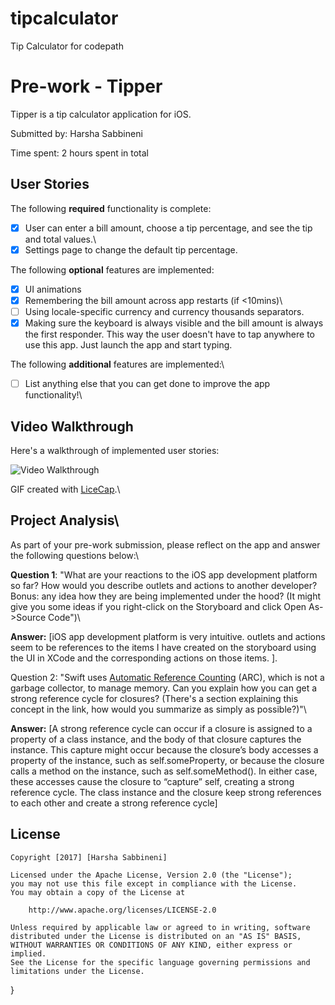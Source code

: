 # tipcalculator
Tip Calculator for codepath

# Pre-work - Tipper

Tipper is a tip calculator application for iOS.

Submitted by: Harsha Sabbineni

Time spent: 2 hours spent in total

## User Stories

The following **required** functionality is complete:

* [X] User can enter a bill amount, choose a tip percentage, and see the tip and total values.\
* [X] Settings page to change the default tip percentage.

The following **optional** features are implemented:
* [X] UI animations
* [X] Remembering the bill amount across app restarts (if <10mins)\
* [ ] Using locale-specific currency and currency thousands separators.
* [X] Making sure the keyboard is always visible and the bill amount is always the first responder. This way the user doesn't have to tap anywhere to use this app. Just launch the app and start typing.

The following **additional** features are implemented:\

- [ ] List anything else that you can get done to improve the app functionality!\

## Video Walkthrough 

Here's a walkthrough of implemented user stories:

<img src='http://i.imgur.com/0likWuP.gifv' title='Video Walkthrough' width='' alt='Video Walkthrough' />

GIF created with [LiceCap](http://www.cockos.com/licecap/).\

## Project Analysis\

As part of your pre-work submission, please reflect on the app and answer the following questions below:\

**Question 1**: "What are your reactions to the iOS app development platform so far? How would you describe outlets and actions to another developer? Bonus: any idea how they are being implemented under the hood? (It might give you some ideas if you right-click on the Storyboard and click Open As->Source Code")\

**Answer:** [iOS app development platform is very intuitive. outlets and actions seem to be references to the items I have created on the storyboard using the UI in XCode and the corresponding actions on those items. ].

Question 2: "Swift uses [Automatic Reference Counting](https://developer.apple.com/library/content/documentation/Swift/Conceptual/Swift_Programming_Language/AutomaticReferenceCounting.html#//apple_ref/doc/uid/TP40014097-CH20-ID49) (ARC), which is not a garbage collector, to manage memory. Can you explain how you can get a strong reference cycle for closures? (There's a section explaining this concept in the link, how would you summarize as simply as possible?)"\

**Answer:** [A strong reference cycle can occur if a closure is assigned to a property of a class instance, and the body of that closure captures the instance. This capture might occur because the closure’s body accesses a property of the instance, such as self.someProperty, or because the closure calls a method on the instance, such as self.someMethod(). In either case, these accesses cause the closure to “capture” self, creating a strong reference cycle. The class instance and the closure keep strong references to each other and create a strong reference cycle]

## License

    Copyright [2017] [Harsha Sabbineni]

    Licensed under the Apache License, Version 2.0 (the "License");
    you may not use this file except in compliance with the License.
    You may obtain a copy of the License at

        http://www.apache.org/licenses/LICENSE-2.0

    Unless required by applicable law or agreed to in writing, software
    distributed under the License is distributed on an "AS IS" BASIS,
    WITHOUT WARRANTIES OR CONDITIONS OF ANY KIND, either express or implied.
    See the License for the specific language governing permissions and
    limitations under the License.
}